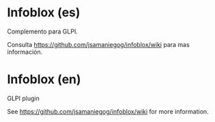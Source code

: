 # Infoblox (es)
Complemento para GLPI.

Consulta https://github.com/jsamaniegog/infoblox/wiki para mas información.


# Infoblox (en)
GLPI plugin

See https://github.com/jsamaniegog/infoblox/wiki for more information.
